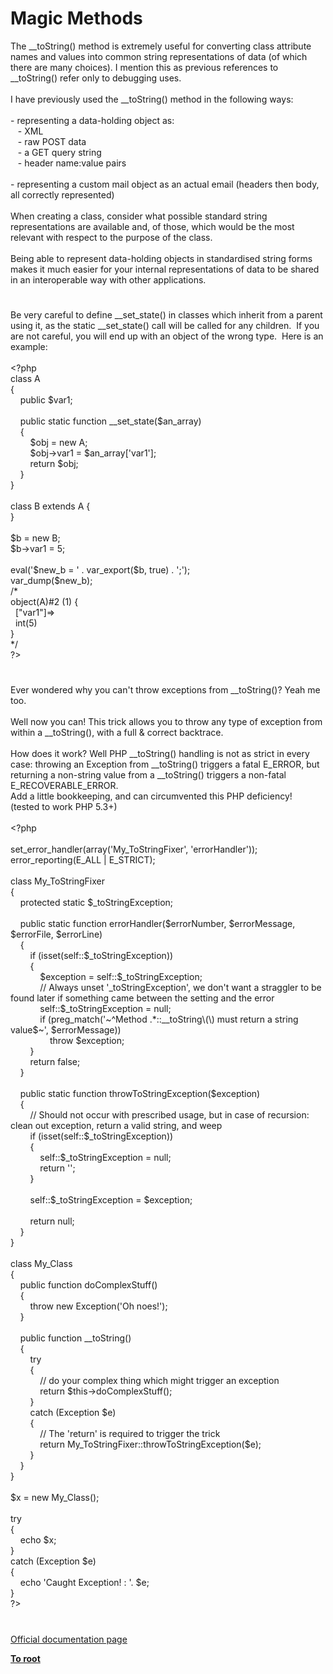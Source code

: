 # Magic Methods




<div class="phpcode"><span class="html">
The __toString() method is extremely useful for converting class attribute names and values into common string representations of data (of which there are many choices). I mention this as previous references to __toString() refer only to debugging uses.<br><br>I have previously used the __toString() method in the following ways:<br><br> - representing a data-holding object as:<br>&#xA0;&#xA0; - XML<br>&#xA0;&#xA0; - raw POST data<br>&#xA0;&#xA0; - a GET query string<br>&#xA0;&#xA0; - header name:value pairs<br><br> - representing a custom mail object as an actual email (headers then body, all correctly represented)<br><br>When creating a class, consider what possible standard string representations are available and, of those, which would be the most relevant with respect to the purpose of the class.<br><br>Being able to represent data-holding objects in standardised string forms makes it much easier for your internal representations of data to be shared in an interoperable way with other applications.</span>
</div>
  

#


<div class="phpcode"><span class="html">
Be very careful to define __set_state() in classes which inherit from a parent using it, as the static __set_state() call will be called for any children.&#xA0; If you are not careful, you will end up with an object of the wrong type.&#xA0; Here is an example:
<br>
<br><span class="default">&lt;?php
<br></span><span class="keyword">class </span><span class="default">A
<br></span><span class="keyword">{
<br>&#xA0; &#xA0; public </span><span class="default">$var1</span><span class="keyword">; 
<br>
<br>&#xA0; &#xA0; public static function </span><span class="default">__set_state</span><span class="keyword">(</span><span class="default">$an_array</span><span class="keyword">)
<br>&#xA0; &#xA0; {
<br>&#xA0; &#xA0; &#xA0; &#xA0; </span><span class="default">$obj </span><span class="keyword">= new </span><span class="default">A</span><span class="keyword">;
<br>&#xA0; &#xA0; &#xA0; &#xA0; </span><span class="default">$obj</span><span class="keyword">-&gt;</span><span class="default">var1 </span><span class="keyword">= </span><span class="default">$an_array</span><span class="keyword">[</span><span class="string">&apos;var1&apos;</span><span class="keyword">];&#xA0; 
<br>&#xA0; &#xA0; &#xA0; &#xA0; return </span><span class="default">$obj</span><span class="keyword">;
<br>&#xA0; &#xA0; }
<br>}
<br>
<br>class </span><span class="default">B </span><span class="keyword">extends </span><span class="default">A </span><span class="keyword">{
<br>}
<br>
<br></span><span class="default">$b </span><span class="keyword">= new </span><span class="default">B</span><span class="keyword">;
<br></span><span class="default">$b</span><span class="keyword">-&gt;</span><span class="default">var1 </span><span class="keyword">= </span><span class="default">5</span><span class="keyword">;
<br>
<br>eval(</span><span class="string">&apos;$new_b = &apos; </span><span class="keyword">. </span><span class="default">var_export</span><span class="keyword">(</span><span class="default">$b</span><span class="keyword">, </span><span class="default">true</span><span class="keyword">) . </span><span class="string">&apos;;&apos;</span><span class="keyword">); 
<br></span><span class="default">var_dump</span><span class="keyword">(</span><span class="default">$new_b</span><span class="keyword">);
<br></span><span class="comment">/*
<br>object(A)#2 (1) {
<br>&#xA0; [&quot;var1&quot;]=&gt;
<br>&#xA0; int(5)
<br>}
<br>*/
<br></span><span class="default">?&gt;</span>
</span>
</div>
  

#


<div class="phpcode"><span class="html">
Ever wondered why you can&apos;t throw exceptions from __toString()? Yeah me too. <br><br>Well now you can! This trick allows you to throw any type of exception from within a __toString(), with a full &amp; correct backtrace.<br><br>How does it work? Well PHP __toString() handling is not as strict in every case: throwing an Exception from __toString() triggers a fatal E_ERROR, but returning a non-string value from a __toString() triggers a non-fatal E_RECOVERABLE_ERROR. <br>Add a little bookkeeping, and can circumvented this PHP deficiency!<br>(tested to work PHP 5.3+)<br><br><span class="default">&lt;?php<br><br>set_error_handler</span><span class="keyword">(array(</span><span class="string">&apos;My_ToStringFixer&apos;</span><span class="keyword">, </span><span class="string">&apos;errorHandler&apos;</span><span class="keyword">));<br></span><span class="default">error_reporting</span><span class="keyword">(</span><span class="default">E_ALL </span><span class="keyword">| </span><span class="default">E_STRICT</span><span class="keyword">);<br><br>class </span><span class="default">My_ToStringFixer<br></span><span class="keyword">{<br>&#xA0; &#xA0; protected static </span><span class="default">$_toStringException</span><span class="keyword">;<br><br>&#xA0; &#xA0; public static function </span><span class="default">errorHandler</span><span class="keyword">(</span><span class="default">$errorNumber</span><span class="keyword">, </span><span class="default">$errorMessage</span><span class="keyword">, </span><span class="default">$errorFile</span><span class="keyword">, </span><span class="default">$errorLine</span><span class="keyword">)<br>&#xA0; &#xA0; {<br>&#xA0; &#xA0; &#xA0; &#xA0; if (isset(</span><span class="default">self</span><span class="keyword">::</span><span class="default">$_toStringException</span><span class="keyword">))<br>&#xA0; &#xA0; &#xA0; &#xA0; {<br>&#xA0; &#xA0; &#xA0; &#xA0; &#xA0; &#xA0; </span><span class="default">$exception </span><span class="keyword">= </span><span class="default">self</span><span class="keyword">::</span><span class="default">$_toStringException</span><span class="keyword">;<br>&#xA0; &#xA0; &#xA0; &#xA0; &#xA0; &#xA0; </span><span class="comment">// Always unset &apos;_toStringException&apos;, we don&apos;t want a straggler to be found later if something came between the setting and the error<br>&#xA0; &#xA0; &#xA0; &#xA0; &#xA0; &#xA0; </span><span class="default">self</span><span class="keyword">::</span><span class="default">$_toStringException </span><span class="keyword">= </span><span class="default">null</span><span class="keyword">;<br>&#xA0; &#xA0; &#xA0; &#xA0; &#xA0; &#xA0; if (</span><span class="default">preg_match</span><span class="keyword">(</span><span class="string">&apos;~^Method .*::__toString\(\) must return a string value$~&apos;</span><span class="keyword">, </span><span class="default">$errorMessage</span><span class="keyword">))<br>&#xA0; &#xA0; &#xA0; &#xA0; &#xA0; &#xA0; &#xA0; &#xA0; throw </span><span class="default">$exception</span><span class="keyword">;<br>&#xA0; &#xA0; &#xA0; &#xA0; }<br>&#xA0; &#xA0; &#xA0; &#xA0; return </span><span class="default">false</span><span class="keyword">;<br>&#xA0; &#xA0; }<br>&#xA0; &#xA0; <br>&#xA0; &#xA0; public static function </span><span class="default">throwToStringException</span><span class="keyword">(</span><span class="default">$exception</span><span class="keyword">)<br>&#xA0; &#xA0; {<br>&#xA0; &#xA0; &#xA0; &#xA0; </span><span class="comment">// Should not occur with prescribed usage, but in case of recursion: clean out exception, return a valid string, and weep<br>&#xA0; &#xA0; &#xA0; &#xA0; </span><span class="keyword">if (isset(</span><span class="default">self</span><span class="keyword">::</span><span class="default">$_toStringException</span><span class="keyword">))<br>&#xA0; &#xA0; &#xA0; &#xA0; {<br>&#xA0; &#xA0; &#xA0; &#xA0; &#xA0; &#xA0; </span><span class="default">self</span><span class="keyword">::</span><span class="default">$_toStringException </span><span class="keyword">= </span><span class="default">null</span><span class="keyword">;<br>&#xA0; &#xA0; &#xA0; &#xA0; &#xA0; &#xA0; return </span><span class="string">&apos;&apos;</span><span class="keyword">;<br>&#xA0; &#xA0; &#xA0; &#xA0; }<br><br>&#xA0; &#xA0; &#xA0; &#xA0; </span><span class="default">self</span><span class="keyword">::</span><span class="default">$_toStringException </span><span class="keyword">= </span><span class="default">$exception</span><span class="keyword">;<br><br>&#xA0; &#xA0; &#xA0; &#xA0; return </span><span class="default">null</span><span class="keyword">;<br>&#xA0; &#xA0; }<br>}<br><br>class </span><span class="default">My_Class<br></span><span class="keyword">{<br>&#xA0; &#xA0; public function </span><span class="default">doComplexStuff</span><span class="keyword">()<br>&#xA0; &#xA0; {<br>&#xA0; &#xA0; &#xA0; &#xA0; throw new </span><span class="default">Exception</span><span class="keyword">(</span><span class="string">&apos;Oh noes!&apos;</span><span class="keyword">);<br>&#xA0; &#xA0; }<br><br>&#xA0; &#xA0; public function </span><span class="default">__toString</span><span class="keyword">()<br>&#xA0; &#xA0; {<br>&#xA0; &#xA0; &#xA0; &#xA0; try<br>&#xA0; &#xA0; &#xA0; &#xA0; {<br>&#xA0; &#xA0; &#xA0; &#xA0; &#xA0; &#xA0; </span><span class="comment">// do your complex thing which might trigger an exception<br>&#xA0; &#xA0; &#xA0; &#xA0; &#xA0; &#xA0; </span><span class="keyword">return </span><span class="default">$this</span><span class="keyword">-&gt;</span><span class="default">doComplexStuff</span><span class="keyword">();<br>&#xA0; &#xA0; &#xA0; &#xA0; }<br>&#xA0; &#xA0; &#xA0; &#xA0; catch (</span><span class="default">Exception $e</span><span class="keyword">)<br>&#xA0; &#xA0; &#xA0; &#xA0; {<br>&#xA0; &#xA0; &#xA0; &#xA0; &#xA0; &#xA0; </span><span class="comment">// The &apos;return&apos; is required to trigger the trick<br>&#xA0; &#xA0; &#xA0; &#xA0; &#xA0; &#xA0; </span><span class="keyword">return </span><span class="default">My_ToStringFixer</span><span class="keyword">::</span><span class="default">throwToStringException</span><span class="keyword">(</span><span class="default">$e</span><span class="keyword">);<br>&#xA0; &#xA0; &#xA0; &#xA0; }<br>&#xA0; &#xA0; }<br>}<br><br></span><span class="default">$x </span><span class="keyword">= new </span><span class="default">My_Class</span><span class="keyword">();<br><br>try<br>{<br>&#xA0; &#xA0; echo </span><span class="default">$x</span><span class="keyword">;<br>}<br>catch (</span><span class="default">Exception $e</span><span class="keyword">)<br>{<br>&#xA0; &#xA0; echo </span><span class="string">&apos;Caught Exception! : &apos;</span><span class="keyword">. </span><span class="default">$e</span><span class="keyword">;<br>}<br></span><span class="default">?&gt;</span>
</span>
</div>
  

#

[Official documentation page](https://www.php.net/manual/en/language.oop5.magic.php)

**[To root](/)**